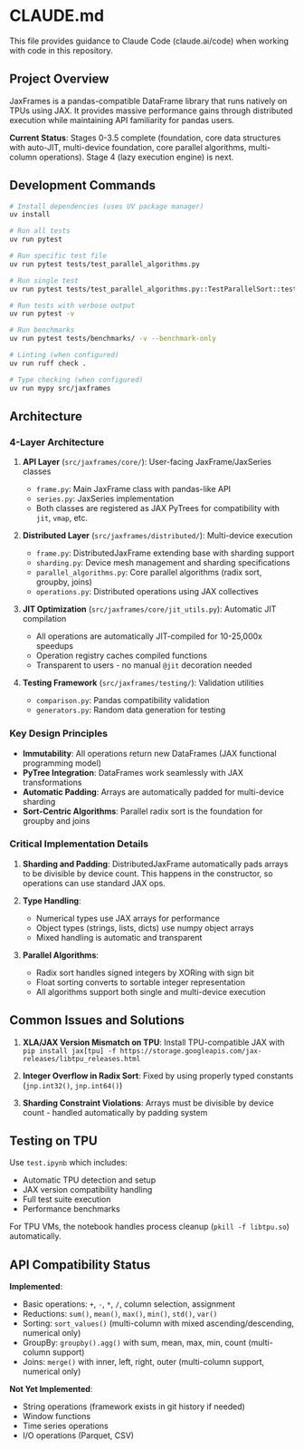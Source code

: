 # CLAUDE.md

This file provides guidance to Claude Code (claude.ai/code) when working with code in this repository.

## Project Overview

JaxFrames is a pandas-compatible DataFrame library that runs natively on TPUs using JAX. It provides massive performance gains through distributed execution while maintaining API familiarity for pandas users.

**Current Status**: Stages 0-3.5 complete (foundation, core data structures with auto-JIT, multi-device foundation, core parallel algorithms, multi-column operations). Stage 4 (lazy execution engine) is next.

## Development Commands

```bash
# Install dependencies (uses UV package manager)
uv install

# Run all tests
uv run pytest

# Run specific test file
uv run pytest tests/test_parallel_algorithms.py

# Run single test
uv run pytest tests/test_parallel_algorithms.py::TestParallelSort::test_sort_float_data

# Run tests with verbose output
uv run pytest -v

# Run benchmarks
uv run pytest tests/benchmarks/ -v --benchmark-only

# Linting (when configured)
uv run ruff check .

# Type checking (when configured)
uv run mypy src/jaxframes
```

## Architecture

### 4-Layer Architecture

1. **API Layer** (`src/jaxframes/core/`): User-facing JaxFrame/JaxSeries classes
   - `frame.py`: Main JaxFrame class with pandas-like API
   - `series.py`: JaxSeries implementation
   - Both classes are registered as JAX PyTrees for compatibility with `jit`, `vmap`, etc.

2. **Distributed Layer** (`src/jaxframes/distributed/`): Multi-device execution
   - `frame.py`: DistributedJaxFrame extending base with sharding support
   - `sharding.py`: Device mesh management and sharding specifications
   - `parallel_algorithms.py`: Core parallel algorithms (radix sort, groupby, joins)
   - `operations.py`: Distributed operations using JAX collectives

3. **JIT Optimization** (`src/jaxframes/core/jit_utils.py`): Automatic JIT compilation
   - All operations are automatically JIT-compiled for 10-25,000x speedups
   - Operation registry caches compiled functions
   - Transparent to users - no manual `@jit` decoration needed

4. **Testing Framework** (`src/jaxframes/testing/`): Validation utilities
   - `comparison.py`: Pandas compatibility validation
   - `generators.py`: Random data generation for testing

### Key Design Principles

- **Immutability**: All operations return new DataFrames (JAX functional programming model)
- **PyTree Integration**: DataFrames work seamlessly with JAX transformations
- **Automatic Padding**: Arrays are automatically padded for multi-device sharding
- **Sort-Centric Algorithms**: Parallel radix sort is the foundation for groupby and joins

### Critical Implementation Details

1. **Sharding and Padding**: DistributedJaxFrame automatically pads arrays to be divisible by device count. This happens in the constructor, so operations can use standard JAX ops.

2. **Type Handling**: 
   - Numerical types use JAX arrays for performance
   - Object types (strings, lists, dicts) use numpy object arrays
   - Mixed handling is automatic and transparent

3. **Parallel Algorithms**:
   - Radix sort handles signed integers by XORing with sign bit
   - Float sorting converts to sortable integer representation
   - All algorithms support both single and multi-device execution

## Common Issues and Solutions

1. **XLA/JAX Version Mismatch on TPU**: Install TPU-compatible JAX with `pip install jax[tpu] -f https://storage.googleapis.com/jax-releases/libtpu_releases.html`

2. **Integer Overflow in Radix Sort**: Fixed by using properly typed constants (`jnp.int32()`, `jnp.int64()`)

3. **Sharding Constraint Violations**: Arrays must be divisible by device count - handled automatically by padding system

## Testing on TPU

Use `test.ipynb` which includes:
- Automatic TPU detection and setup
- JAX version compatibility handling
- Full test suite execution
- Performance benchmarks

For TPU VMs, the notebook handles process cleanup (`pkill -f libtpu.so`) automatically.

## API Compatibility Status

**Implemented**:
- Basic operations: `+`, `-`, `*`, `/`, column selection, assignment
- Reductions: `sum()`, `mean()`, `max()`, `min()`, `std()`, `var()`
- Sorting: `sort_values()` (multi-column with mixed ascending/descending, numerical only)
- GroupBy: `groupby().agg()` with sum, mean, max, min, count (multi-column support)
- Joins: `merge()` with inner, left, right, outer (multi-column support, numerical only)

**Not Yet Implemented**:
- String operations (framework exists in git history if needed)
- Window functions
- Time series operations
- I/O operations (Parquet, CSV)